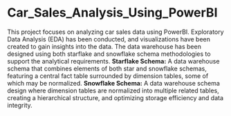 # Car_Sales_Analysis_Using_PowerBI

  This project focuses on analyzing car sales data using PowerBI. Exploratory Data Analysis (EDA) has been conducted, and visualizations have been created to gain insights into the data. The data warehouse has been designed using both starflake and snowflake schema methodologies to support the analytical requirements.<be>
<b>Starflake Schema:</b> A data warehouse schema that combines elements of both star and snowflake schemas, featuring a central fact table surrounded by dimension tables, some of which may be normalized.<be>
<b>Snowflake Schema:</b> A data warehouse schema design where dimension tables are normalized into multiple related tables, creating a hierarchical structure, and optimizing storage efficiency and data integrity.

